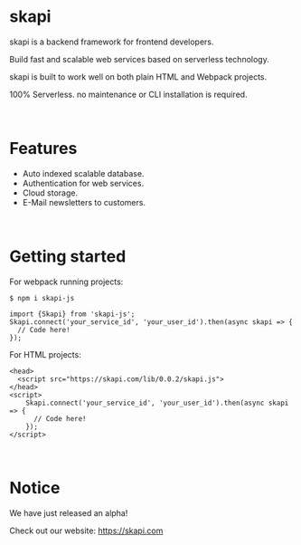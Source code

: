 # skapi

skapi is a backend framework for frontend developers.

Build fast and scalable web services based on serverless technology.

skapi is built to work well on both plain HTML and Webpack projects.

100% Serverless. no maintenance or CLI installation is required.

<br>

# Features
- Auto indexed scalable database.
- Authentication for web services.
- Cloud storage.
- E-Mail newsletters to customers.

<br>
 
# Getting started

For webpack running projects:
```
$ npm i skapi-js
```

```
import {Skapi} from 'skapi-js';
Skapi.connect('your_service_id', 'your_user_id').then(async skapi => {
  // Code here!
});
```

For HTML projects:
```
<head>
  <script src="https://skapi.com/lib/0.0.2/skapi.js">
</head>
<script>
    Skapi.connect('your_service_id', 'your_user_id').then(async skapi => {
      // Code here!
    });
</script>
```

<br>

# Notice

We have just released an alpha!

Check out our website: https://skapi.com
